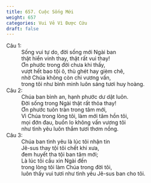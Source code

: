 ```yaml
---
title: 657. Cuộc Sống Mới
weight: 657
categories: Vui Vẻ Vì Được Cứu
draft: false
---
```

<dl><dt>Câu 1:</dt><dd data-verse="1">Sống vui tự do, đời sống mới Ngài ban <br/>thật hiển vinh thay, thật rất vui thay! <br/>Ơn phước trong đời chưa khi thấy, <br/>vượt hết bao tội ô, thù ghét hay gièm chê, <br/>nhờ Chúa không còn chi vương vấn, <br/>trong tôi như bình minh luôn sáng tươi huy hoàng. </dd><dt>Câu 2:</dt><dd data-verse="2">Chúa ban bình an, hạnh phước dư dật luôn. <br/>Đời sống trong Ngài thật rất thỏa thay! <br/>Ơn phước tuôn tràn trong tâm mới, <br/>Vì Chúa trong lòng tôi, làm mới tâm hồn tôi, <br/>mọi đớn đau, buồn lo không vấn vương tôi <br/>như tình yêu luôn thắm tươi thơm nồng. </dd><dt>Câu 3:</dt><dd data-verse="3">Chúa ban tình yêu là lúc tôi nhận tin <br/>Jê-sus thay tội tôi chết khi xưa, <br/>đem huyết tha tội ban tâm mới; <br/>Là lúc tôi cầu xin Ngài đến <br/>trong lòng tôi làm Chúa trong đời tôi, <br/>luôn thấy vui tươi như tình yêu Jê-sus ban cho tôi. </dd></dl>